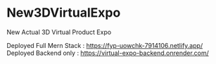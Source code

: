 # New3DVirtualExpo
New Actual 3D Virtual Product Expo

Deployed Full Mern Stack : https://fyp-uowchk-7914106.netlify.app/
Deployed Backend only : https://virtual-expo-backend.onrender.com/
